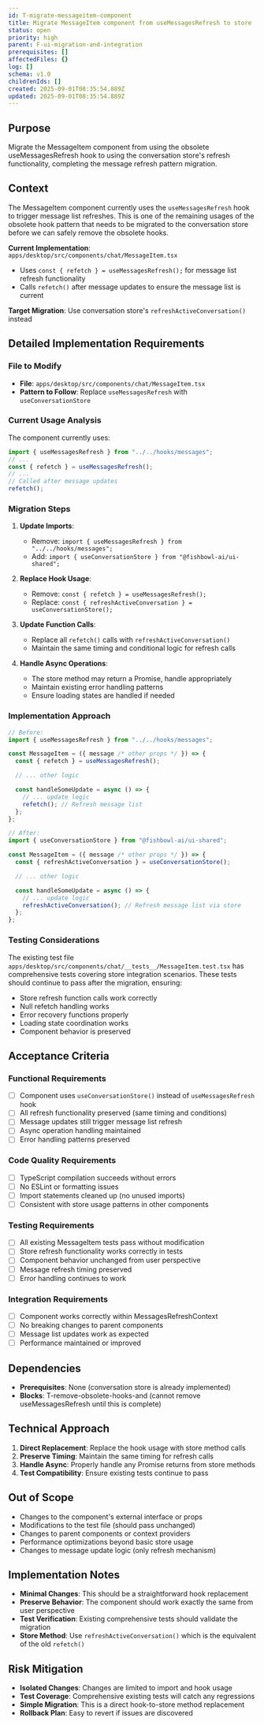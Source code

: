 ```yaml
---
id: T-migrate-messageitem-component
title: Migrate MessageItem component from useMessagesRefresh to store
status: open
priority: high
parent: F-ui-migration-and-integration
prerequisites: []
affectedFiles: {}
log: []
schema: v1.0
childrenIds: []
created: 2025-09-01T08:35:54.889Z
updated: 2025-09-01T08:35:54.889Z
---
```


## Purpose

Migrate the MessageItem component from using the obsolete useMessagesRefresh hook to using the conversation store's refresh functionality, completing the message refresh pattern migration.

## Context

The MessageItem component currently uses the `useMessagesRefresh` hook to trigger message list refreshes. This is one of the remaining usages of the obsolete hook pattern that needs to be migrated to the conversation store before we can safely remove the obsolete hooks.

**Current Implementation**: `apps/desktop/src/components/chat/MessageItem.tsx`

- Uses `const { refetch } = useMessagesRefresh();` for message list refresh functionality
- Calls `refetch()` after message updates to ensure the message list is current

**Target Migration**: Use conversation store's `refreshActiveConversation()` instead

## Detailed Implementation Requirements

### File to Modify

- **File**: `apps/desktop/src/components/chat/MessageItem.tsx`
- **Pattern to Follow**: Replace `useMessagesRefresh` with `useConversationStore`

### Current Usage Analysis

The component currently uses:

```typescript
import { useMessagesRefresh } from "../../hooks/messages";
// ...
const { refetch } = useMessagesRefresh();
// ...
// Called after message updates
refetch();
```

### Migration Steps

1. **Update Imports**:
   - Remove: `import { useMessagesRefresh } from "../../hooks/messages";`
   - Add: `import { useConversationStore } from "@fishbowl-ai/ui-shared";`

2. **Replace Hook Usage**:
   - Remove: `const { refetch } = useMessagesRefresh();`
   - Replace: `const { refreshActiveConversation } = useConversationStore();`

3. **Update Function Calls**:
   - Replace all `refetch()` calls with `refreshActiveConversation()`
   - Maintain the same timing and conditional logic for refresh calls

4. **Handle Async Operations**:
   - The store method may return a Promise, handle appropriately
   - Maintain existing error handling patterns
   - Ensure loading states are handled if needed

### Implementation Approach

```typescript
// Before:
import { useMessagesRefresh } from "../../hooks/messages";

const MessageItem = ({ message /* other props */ }) => {
  const { refetch } = useMessagesRefresh();

  // ... other logic

  const handleSomeUpdate = async () => {
    // ... update logic
    refetch(); // Refresh message list
  };
};

// After:
import { useConversationStore } from "@fishbowl-ai/ui-shared";

const MessageItem = ({ message /* other props */ }) => {
  const { refreshActiveConversation } = useConversationStore();

  // ... other logic

  const handleSomeUpdate = async () => {
    // ... update logic
    refreshActiveConversation(); // Refresh message list via store
  };
};
```

### Testing Considerations

The existing test file `apps/desktop/src/components/chat/__tests__/MessageItem.test.tsx` has comprehensive tests covering store integration scenarios. These tests should continue to pass after the migration, ensuring:

- Store refresh function calls work correctly
- Null refetch handling works
- Error recovery functions properly
- Loading state coordination works
- Component behavior is preserved

## Acceptance Criteria

### Functional Requirements

- [ ] Component uses `useConversationStore()` instead of `useMessagesRefresh` hook
- [ ] All refresh functionality preserved (same timing and conditions)
- [ ] Message updates still trigger message list refresh
- [ ] Async operation handling maintained
- [ ] Error handling patterns preserved

### Code Quality Requirements

- [ ] TypeScript compilation succeeds without errors
- [ ] No ESLint or formatting issues
- [ ] Import statements cleaned up (no unused imports)
- [ ] Consistent with store usage patterns in other components

### Testing Requirements

- [ ] All existing MessageItem tests pass without modification
- [ ] Store refresh functionality works correctly in tests
- [ ] Component behavior unchanged from user perspective
- [ ] Message refresh timing preserved
- [ ] Error handling continues to work

### Integration Requirements

- [ ] Component works correctly within MessagesRefreshContext
- [ ] No breaking changes to parent components
- [ ] Message list updates work as expected
- [ ] Performance maintained or improved

## Dependencies

- **Prerequisites**: None (conversation store is already implemented)
- **Blocks**: T-remove-obsolete-hooks-and (cannot remove useMessagesRefresh until this is complete)

## Technical Approach

1. **Direct Replacement**: Replace the hook usage with store method calls
2. **Preserve Timing**: Maintain the same timing for refresh calls
3. **Handle Async**: Properly handle any Promise returns from store methods
4. **Test Compatibility**: Ensure existing tests continue to pass

## Out of Scope

- Changes to the component's external interface or props
- Modifications to the test file (should pass unchanged)
- Changes to parent components or context providers
- Performance optimizations beyond basic store usage
- Changes to message update logic (only refresh mechanism)

## Implementation Notes

- **Minimal Changes**: This should be a straightforward hook replacement
- **Preserve Behavior**: The component should work exactly the same from user perspective
- **Test Verification**: Existing comprehensive tests should validate the migration
- **Store Method**: Use `refreshActiveConversation()` which is the equivalent of the old `refetch()`

## Risk Mitigation

- **Isolated Changes**: Changes are limited to import and hook usage
- **Test Coverage**: Comprehensive existing tests will catch any regressions
- **Simple Migration**: This is a direct hook-to-store method replacement
- **Rollback Plan**: Easy to revert if issues are discovered
